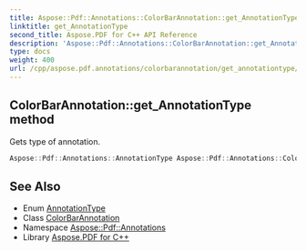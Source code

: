 ```yaml
---
title: Aspose::Pdf::Annotations::ColorBarAnnotation::get_AnnotationType method
linktitle: get_AnnotationType
second_title: Aspose.PDF for C++ API Reference
description: 'Aspose::Pdf::Annotations::ColorBarAnnotation::get_AnnotationType method. Gets type of annotation in C++.'
type: docs
weight: 400
url: /cpp/aspose.pdf.annotations/colorbarannotation/get_annotationtype/
---
```

## ColorBarAnnotation::get_AnnotationType method


Gets type of annotation.

```cpp
Aspose::Pdf::Annotations::AnnotationType Aspose::Pdf::Annotations::ColorBarAnnotation::get_AnnotationType() override
```

## See Also

* Enum [AnnotationType](../../annotationtype/)
* Class [ColorBarAnnotation](../)
* Namespace [Aspose::Pdf::Annotations](../../)
* Library [Aspose.PDF for C++](../../../)
